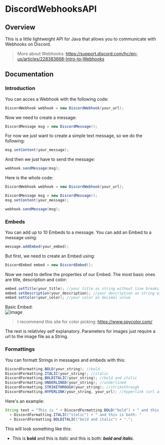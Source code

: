 # DiscordWebhooksAPI

## Overview
This is a little lightweight API for Java that allows you to communicate with Webhooks on Discord.
>More about Webhooks: https://support.discord.com/hc/en-us/articles/228383668-Intro-to-Webhooks

## Documentation
### Introduction
You can acces a Webhook with the following code:
```java
DiscordWebhook webhook = new DiscordWebhook(your_url);
```
Now we need to create a message:
```java
DiscordMessage msg = new DiscordMessage();
```
For now we just want to create a simple text message, so we do the following:
```java
msg.setContent(your_message);
```
And then we just have to send the message:
```java
webhook.sendMessage(msg);
```

Here is the whole code:
```java
DiscordWebhook webhook = new DiscordWebhook(your_url);

DiscordMessage msg = new DiscordMessage();
msg.setContent(your_message);

webhook.sendMessage(msg);
```

### Embeds
You can add up to 10 Embeds to a message.
You can add an Embed to a message using:
```java
message.addEmbed(your_embed);
```
But first, we need to create an Embed using:
```java
DiscordEmbed embed = new DiscordEmbed();
```
Now we need to define the properties of our Embed. The most basic ones
are title, description and color:
```java
embed.setTitle(your_title); //your title as string without line breaks
embed.setDescription(your_description); //your description as string without line breaks
embed.setColor(your_color); //your color as decimal value
```
Basic Embed:  
![image](https://user-images.githubusercontent.com/85063182/120365233-76802480-c30e-11eb-9116-7dc0dc668e62.png)
>I recommend this site for color picking: https://www.spycolor.com/  
  
The rest is relativley self explanatory. Parameters for images just require a url to the image file as a String.

### Formattings
You can formatt Strings in messages and embeds with this:
```java
DiscordFormatting.BOLD(your_string); //bold
DiscordFormatting.ITALIC(your_string); //italic
DiscordFormatting.BOLDITALIC(your_string); //bold and italic
DiscordFormatting.UNDERLINED(your_string); //underlined
DiscordFormatting.STRIKETHROUGH(your_string); //strikethrough
DiscordFormatting.HYPERLINK(your_string, your_url); //hyperlink (url as string)
```
Here's an example:
```java
String text = "This is " + DiscordFormatting.BOLD("bold") + " and this is " 
  + DiscordFormatting.ITALIC("italic") + " and this is both: "
  + DiscordFormatting.BOLDITALIC("bold and italic") + ".";
```
This will look something like this:  
- This is **bold** and this is *italic* and this is both: ***bold and italic***.
